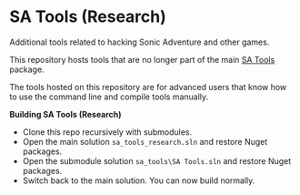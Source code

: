 # SA Tools (Research)
Additional tools related to hacking Sonic Adventure and other games. 

This repository hosts tools that are no longer part of the main [SA Tools](https://github.com/X-Hax/sa_tools) package.

The tools hosted on this repository are for advanced users that know how to use the command line and compile tools manually.

**Building SA Tools (Research)**
* Clone this repo recursively with submodules.
* Open the main solution `sa_tools_research.sln` and restore Nuget packages.
* Open the submodule solution `sa_tools\SA Tools.sln` and restore Nuget packages.
* Switch back to the main solution. You can now build normally.
